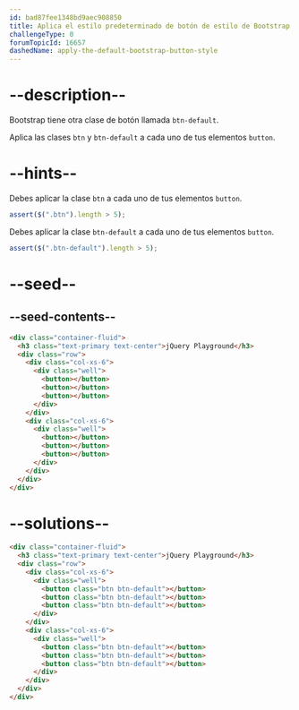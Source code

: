 ```yaml
---
id: bad87fee1348bd9aec908850
title: Aplica el estilo predeterminado de botón de estilo de Bootstrap
challengeType: 0
forumTopicId: 16657
dashedName: apply-the-default-bootstrap-button-style
---
```


# --description--

Bootstrap tiene otra clase de botón llamada `btn-default`.

Aplica las clases `btn` y `btn-default` a cada uno de tus elementos `button`.

# --hints--

Debes aplicar la clase `btn` a cada uno de tus elementos `button`.

```js
assert($(".btn").length > 5);
```

Debes aplicar la clase `btn-default` a cada uno de tus elementos `button`.

```js
assert($(".btn-default").length > 5);
```

# --seed--

## --seed-contents--

```html
<div class="container-fluid">
  <h3 class="text-primary text-center">jQuery Playground</h3>
  <div class="row">
    <div class="col-xs-6">
      <div class="well">
        <button></button>
        <button></button>
        <button></button>
      </div>
    </div>
    <div class="col-xs-6">
      <div class="well">
        <button></button>
        <button></button>
        <button></button>
      </div>
    </div>
  </div>
</div>
```

# --solutions--

```html
<div class="container-fluid">
  <h3 class="text-primary text-center">jQuery Playground</h3>
  <div class="row">
    <div class="col-xs-6">
      <div class="well">
        <button class="btn btn-default"></button>
        <button class="btn btn-default"></button>
        <button class="btn btn-default"></button>
      </div>
    </div>
    <div class="col-xs-6">
      <div class="well">
        <button class="btn btn-default"></button>
        <button class="btn btn-default"></button>
        <button class="btn btn-default"></button>
      </div>
    </div>
  </div>
</div>
```
